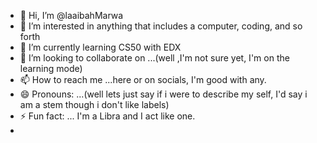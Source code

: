 - 👋 Hi, I’m @laaibahMarwa
- 👀 I’m interested in anything that includes a computer, coding, and so forth 
- 🌱 I’m currently learning CS50 with EDX
- 💞️ I’m looking to collaborate on ...(well ,I'm not sure yet, I'm on the learning mode)
- 📫 How to reach me ...here or on socials, I'm good with any.
- 😄 Pronouns: ...(well lets just say if i were to describe my self, I'd say i am a stem though i don't like labels) 
- ⚡ Fun fact: ... I'm a Libra and I act like one.
- 

<!---
laaibahMarwa/laaibahMarwa is a ✨ special ✨ repository because its `README.md` (this file) appears on your GitHub profile.
You can click the Preview link to take a look at your changes.
--->
